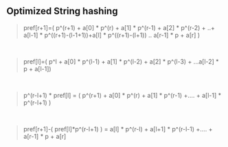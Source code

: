 ## Optimized  String hashing

> pref[r+1]=( p^(r+1) + a[0] * p^(r) + a[1] * p^(r-1) + a[2] * p^(r-2) + ..+ a[l-1]  * p^((r+1)-(l-1+1))+a[l] * p^((r+1)-(l+1))  .. a[r-1] * p + a[r] )

<br>

>pref[l]=( p^l + a[0] * p^(l-1) + a[1] * p^(l-2) + a[2] * p^(l-3) + ...a[l-2] * p +  a[l-1])

<br>

>p^(r-l+1) * pref[l] = ( p^(r+1) + a[0] * p^(r) + a[1] * p^(r-1) +.... + a[l-1] * p^(r-l+1) )

<br>

> pref[r+1]-( pref[l]*p^(r-l+1) ) = a[l] * p^(r-l) + a[l+1] * p^(r-l-1) +.... + a[r-1] * p + a[r]
